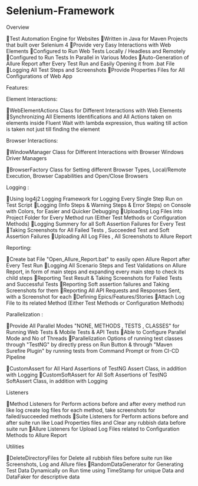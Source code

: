 # Selenium-Framework
Overview

Test Automation Engine for Websites
Written in Java for Maven Projects that built over Selenium 4 
Provide very Easy Interactions with Web Elements
Configured to Run Web Tests Locally / Headless and Remotely 
Configured to Run Tests In Parallel in Various Modes
Auto-Generation of Allure Report after Every Test Run and Easily Opening it from .bat File
Logging All Test Steps and Screenshots
Provide Properties Files for All Configurations of Web App 

Features: 

Element Interactions:

WebElementActions Class for Different Interactions with Web Elements
Synchronizing All Elements Identifications and All Actions taken on elements inside Fluent Wait with lambda expression, thus waiting till action is taken not just till finding the element

Browser Interactions:

WindowManager Class for Different Interactions with Browser Windows
Driver Managers

BrowserFactory Class for Setting different Browser Types, Local/Remote Execution, Browser Capabilities and Open/Close Browsers

Logging :

Using log4j2 Logging Framework for Logging Every Single Step Run on Test Script
Logging (Info Steps & Warning Steps & Error Steps) on Console with Colors, for Easier and Quicker Debugging
Uploading Log Files into Project Folder for Every Method run (Either Test Methods or Configuration Methods)
Logging Summery for all Soft Assertion Failures for Every Test
Taking Screenshots for All Failed Tests , Succeeded Test and Soft Assertion Failures
Uploading All Log Files , All Screenshots to Allure Report

Reporting: 

Create bat File "Open_Allure_Report.bat" to easily open Allure Report after Every Test Run
Logging All Scenario Steps and Test Validations on Allure Report, in form of main steps and expanding every main step to check its child steps
Reporting Test Result & Taking Screenshots for Failed Tests and Successful Tests
Reporting Soft assertion failures and Taking Screenshots for them
Reporting All API Requests and Responses Sent, with a Screenshot for each
Defining Epics/Features/Stories
Attach Log File to its related Method (Either Test Methods or Configuration Methods)

Parallelization : 

Provide All Parallel Modes "NONE, METHODS , TESTS , CLASSES" for Running Web Tests & Mobile Tests & API Tests
Able to Configure Parallel Mode and No of Threads
Parallelization Options of running test classes through "TestNG" by directly press on Run Button & through "Maven Surefire Plugin" by running tests from Command Prompt or from CI-CD Pipeline


CustomAssert for All Hard Assertions of TestNG Assert Class, in addition with Logging
CustomSoftAssert for All Soft Assertions of TestNG SoftAssert Class, in addition with Logging

Listeners

Method Listeners for Perform actions before and after every method run like log create log files for each method, take screenshots for failed/succeeded methods
Suite Listeners for Perform actions before and after suite run like Load Properties files and Clear any rubbish data before suite run
Allure Listeners for Upload Log Files related to Configuration Methods to Allure Report

Utilities

DeleteDirectoryFiles for Delete all rubbish files before suite run like Screenshots, Log and Allure files
RandomDataGenerator for Generating Test Data Dynamically on Run time using TimeStamp for unique Data and DataFaker for descriptive data





